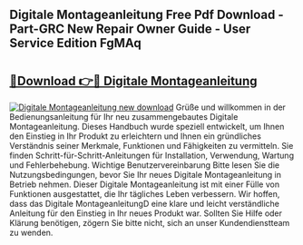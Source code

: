 ## Digitale Montageanleitung Free Pdf Download - Part-GRC New Repair Owner Guide - User Service Edition FgMAq

# <h2><a href="http://df6zup.blite.top/?on=Digitale+Montageanleitung">🔗Download 👉🔴 Digitale Montageanleitung</a></h2>

[![Digitale Montageanleitung new download](https://i.imgur.com/lujVjoI.png)](http://df6zup.blite.top/?on=Digitale+Montageanleitung)
Grüße und willkommen in der Bedienungsanleitung für Ihr neu zusammengebautes Digitale Montageanleitung. Dieses Handbuch wurde speziell entwickelt, um Ihnen den Einstieg in Ihr Produkt zu erleichtern und Ihnen ein gründliches Verständnis seiner Merkmale, Funktionen und Fähigkeiten zu vermitteln. Sie finden Schritt-für-Schritt-Anleitungen für Installation, Verwendung, Wartung und Fehlerbehebung. Wichtige Benutzervereinbarung Bitte lesen Sie die Nutzungsbedingungen, bevor Sie Ihr neues Digitale Montageanleitung in Betrieb nehmen. Dieser Digitale Montageanleitung ist mit einer Fülle von Funktionen ausgestattet, die Ihr tägliches Leben verbessern. Wir hoffen, dass das Digitale MontageanleitungD eine klare und leicht verständliche Anleitung für den Einstieg in Ihr neues Produkt war. Sollten Sie Hilfe oder Klärung benötigen, zögern Sie bitte nicht, sich an unser Kundendienstteam zu wenden.

